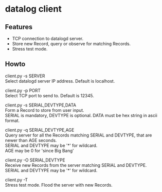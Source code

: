 datalog client
==============


Features
--------
- TCP connection to datalogd server.
- Store new Record, query or observe for matching Records.
- Stress test mode.


Howto
-----
client.py -s SERVER  
Select datalogd server IP address. Default is localhost.

client.py -p PORT  
Select TCP port to send to. Default is 12345.

client.py -s SERIAL,DEVTYPE,DATA  
Form a Record to store from user input.   
SERIAL is mandatory, DEVTYPE is optional. DATA must be hex string in ascii format.

client.py -q SERIAL,DEVTYPE,AGE  
Query server for all the Records matching SERIAL and DEVTYPE, that are newer than AGE seconds.  
SERIAL and DEVTYPE may be '*' for wildcard.  
AGE may be 0 for 'since Big Bang'  

client.py -O SERIAL,DEVTYPE  
Receive new Records from the server matching SERIAL and DEVTYPE.  
SERIAL and DEVTYPE may be '*' for wildcard.  

client.py -T  
Stress test mode. Flood the server with new Records.  
